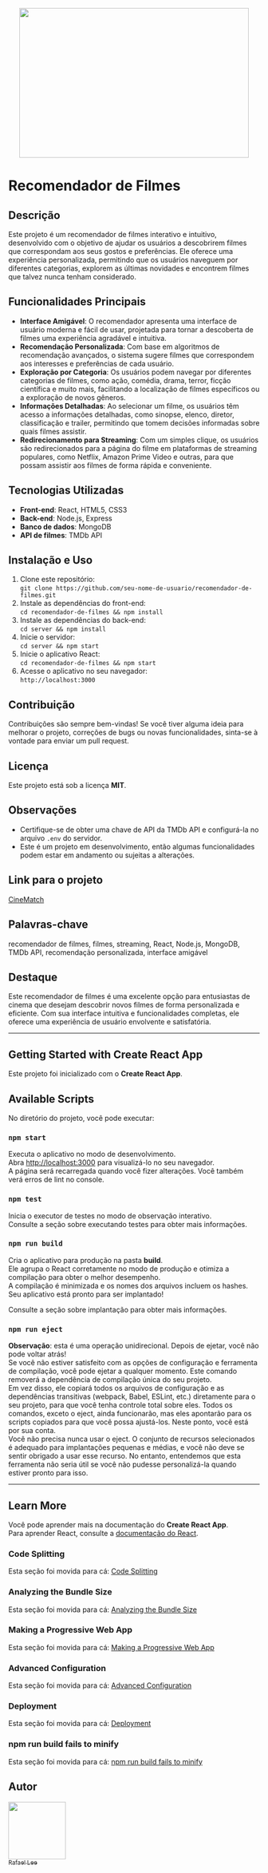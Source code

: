 <p align="center">
  <img width="460" height="300" src="https://github.com/Rafael-Lee1/Icons/blob/396d1ae9ea3651914da875d423d5b2f3f341fa01/Movies_Recomendation.png">
</p>

# Recomendador de Filmes

## Descrição
Este projeto é um recomendador de filmes interativo e intuitivo, desenvolvido com o objetivo de ajudar os usuários a descobrirem filmes que correspondam aos seus gostos e preferências. Ele oferece uma experiência personalizada, permitindo que os usuários naveguem por diferentes categorias, explorem as últimas novidades e encontrem filmes que talvez nunca tenham considerado.

## Funcionalidades Principais
- **Interface Amigável**: O recomendador apresenta uma interface de usuário moderna e fácil de usar, projetada para tornar a descoberta de filmes uma experiência agradável e intuitiva.
- **Recomendação Personalizada**: Com base em algoritmos de recomendação avançados, o sistema sugere filmes que correspondem aos interesses e preferências de cada usuário.
- **Exploração por Categoria**: Os usuários podem navegar por diferentes categorias de filmes, como ação, comédia, drama, terror, ficção científica e muito mais, facilitando a localização de filmes específicos ou a exploração de novos gêneros.
- **Informações Detalhadas**: Ao selecionar um filme, os usuários têm acesso a informações detalhadas, como sinopse, elenco, diretor, classificação e trailer, permitindo que tomem decisões informadas sobre quais filmes assistir.
- **Redirecionamento para Streaming**: Com um simples clique, os usuários são redirecionados para a página do filme em plataformas de streaming populares, como Netflix, Amazon Prime Video e outras, para que possam assistir aos filmes de forma rápida e conveniente.

## Tecnologias Utilizadas
- **Front-end**: React, HTML5, CSS3
- **Back-end**: Node.js, Express
- **Banco de dados**: MongoDB
- **API de filmes**: TMDb API

## Instalação e Uso
1. Clone este repositório:  
   `git clone https://github.com/seu-nome-de-usuario/recomendador-de-filmes.git`
2. Instale as dependências do front-end:  
   `cd recomendador-de-filmes && npm install`
3. Instale as dependências do back-end:  
   `cd server && npm install`
4. Inicie o servidor:  
   `cd server && npm start`
5. Inicie o aplicativo React:  
   `cd recomendador-de-filmes && npm start`
6. Acesse o aplicativo no seu navegador:  
   `http://localhost:3000`

## Contribuição
Contribuições são sempre bem-vindas! Se você tiver alguma ideia para melhorar o projeto, correções de bugs ou novas funcionalidades, sinta-se à vontade para enviar um pull request.

## Licença
Este projeto está sob a licença **MIT**.

## Observações
- Certifique-se de obter uma chave de API da TMDb API e configurá-la no arquivo `.env` do servidor.
- Este é um projeto em desenvolvimento, então algumas funcionalidades podem estar em andamento ou sujeitas a alterações.

## Link para o projeto
[CineMatch](https://recomendacao-filmes-series-react-production.up.railway.app/)

## Palavras-chave
recomendador de filmes, filmes, streaming, React, Node.js, MongoDB, TMDb API, recomendação personalizada, interface amigável

## Destaque
Este recomendador de filmes é uma excelente opção para entusiastas de cinema que desejam descobrir novos filmes de forma personalizada e eficiente. Com sua interface intuitiva e funcionalidades completas, ele oferece uma experiência de usuário envolvente e satisfatória.

---

## Getting Started with Create React App
Este projeto foi inicializado com o **Create React App**.

## Available Scripts
No diretório do projeto, você pode executar:

### `npm start`
Executa o aplicativo no modo de desenvolvimento.  
Abra [http://localhost:3000](http://localhost:3000) para visualizá-lo no seu navegador.  
A página será recarregada quando você fizer alterações. Você também verá erros de lint no console.

### `npm test`
Inicia o executor de testes no modo de observação interativo.  
Consulte a seção sobre executando testes para obter mais informações.

### `npm run build`
Cria o aplicativo para produção na pasta **build**.  
Ele agrupa o React corretamente no modo de produção e otimiza a compilação para obter o melhor desempenho.  
A compilação é minimizada e os nomes dos arquivos incluem os hashes.  
Seu aplicativo está pronto para ser implantado!

Consulte a seção sobre implantação para obter mais informações.

### `npm run eject`
**Observação**: esta é uma operação unidirecional. Depois de ejetar, você não pode voltar atrás!  
Se você não estiver satisfeito com as opções de configuração e ferramenta de compilação, você pode ejetar a qualquer momento. Este comando removerá a dependência de compilação única do seu projeto.  
Em vez disso, ele copiará todos os arquivos de configuração e as dependências transitivas (webpack, Babel, ESLint, etc.) diretamente para o seu projeto, para que você tenha controle total sobre eles. Todos os comandos, exceto o eject, ainda funcionarão, mas eles apontarão para os scripts copiados para que você possa ajustá-los. Neste ponto, você está por sua conta.  
Você não precisa nunca usar o eject. O conjunto de recursos selecionados é adequado para implantações pequenas e médias, e você não deve se sentir obrigado a usar esse recurso. No entanto, entendemos que esta ferramenta não seria útil se você não pudesse personalizá-la quando estiver pronto para isso.

---

## Learn More
Você pode aprender mais na documentação do **Create React App**.  
Para aprender React, consulte a [documentação do React](https://reactjs.org/).

### Code Splitting
Esta seção foi movida para cá: [Code Splitting](https://facebook.github.io/create-react-app/docs/code-splitting)

### Analyzing the Bundle Size
Esta seção foi movida para cá: [Analyzing the Bundle Size](https://facebook.github.io/create-react-app/docs/analyzing-the-bundle-size)

### Making a Progressive Web App
Esta seção foi movida para cá: [Making a Progressive Web App](https://facebook.github.io/create-react-app/docs/making-a-progressive-web-app)

### Advanced Configuration
Esta seção foi movida para cá: [Advanced Configuration](https://facebook.github.io/create-react-app/docs/advanced-configuration)

### Deployment
Esta seção foi movida para cá: [Deployment](https://facebook.github.io/create-react-app/docs/deployment)

### npm run build fails to minify
Esta seção foi movida para cá: [npm run build fails to minify](https://facebook.github.io/create-react-app/docs/troubleshooting#npm-run-build-fails-to-minify)

## Autor
[<img src="https://avatars.githubusercontent.com/u/115593138?s=400&u=c345c56a9a6c0718f52a868dc3f39fd8bdbc944d&v=4" width=115><br><sub>Rafael Lee</sub>](https://github.com/Rafael-Lee1)
